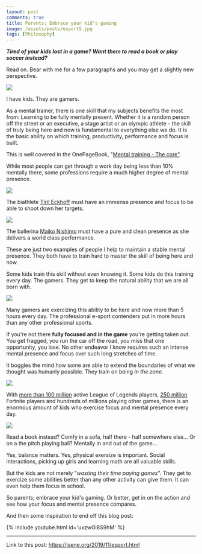 ```yaml
---
layout: post
comments: true
title: Parents; Embrace your kid's gaming
image: /assets/posts/esport5.jpg
tags: [Philosophy]
---
```


***Tired of your kids lost in a game? Want them to read a book or play soccer
instead?***

Read on. Bear with me for a few paragraphs and you may get a slightly new
perspective.

![](https://isene.org/assets/posts/esport1.jpg)

I have kids. They are gamers.

As a mental trainer, there is one skill that my subjects benefits the most
from: Learning to be fully mentally present. Whether it is a random person off
the street or an executive, a stage artist or an olympic athlete - the skill of
truly being here and now is fundamental to everything else we do. It is the
basic ability on which training, productivity, performance and focus is built.

This is well covered in the OnePageBook, "[Mental training - The
core"](https://isene.org/onepagebooks/#1pb-2-mental-training---the-core).

While most people can get through a work day being less than 10% mentally
there, some professions require a much higher degree of mental presence.

![](https://isene.org/assets/posts/tiril.jpg)

The biathlete [Tiril Eckhoff](https://en.wikipedia.org/wiki/Tiril_Eckhoff)
must have an immense presence and focus to be able to shoot down her targets. 

![](https://isene.org/assets/posts/maiko.jpg)

The ballerina [Maiko
Nishimo](https://operaen.no/en/persons/the-norwegian-national-ballet/maiko-nishino/)
must have a pure and clean presence as she delivers a world class performance. 

These are just two examples of people I help to maintain a stable mental
presence. They both have to train hard to master the skill of being here and
now.

Some kids train this skill without even knowing it. Some kids do this training
every day. The gamers. They get to keep the natural ability that we are all
born with. 

![](https://isene.org/assets/posts/esport4.jpg)

Many gamers are exercizing this ability to be here and now more than 5 hours
every day. The professional e-sport contenders put in more hours than any
other professional sports.

If you're not there **fully focused and in the game** you're getting taken
out. You get fragged, you run the car off the road, you miss that one
opportunity, you lose. No other endeavor I know requires such an intense
mental presence and focus over such long stretches of time.

It boggles the mind how some are able to extend the boundaries of what we
thought was humanly possible. They train on being *in the zone*.

![](https://isene.org/assets/posts/esport2.jpg)

With [more than 100
million](https://rankedkings.com/blog/how-many-people-play-league-of-legends)
active League of Legends players, [250
million](https://www.statista.com/statistics/746230/fortnite-players/)
Fortnite players and hundreds of millions playing other games, there is an
enormous amount of kids who exercise focus and mental presence every day.

![](https://isene.org/assets/posts/esport5.jpg)

Read a book instead? Comfy in a sofa, half there - half somewhere else...
Or on a the pitch playing ball? Mentally in and out of the game...

Yes, balance matters. Yes, physical exersize is important. Social
interactions, picking up girls and learning math are all valuable skills.

But the kids are not merely "*wasting their time paying games*". They get to
exercize some abilities better than any other activity can give them. It can
even help them focus in school.

So parents; embrace your kid's gaming. Or better, get in on the action and see
how your focus and mental presence compares.

And then some inspiration to end off this blog post:

{% include youtube.html id='uxzwGl8S9hM' %}

---
Link to this post: <https://isene.org/2019/11/esport.html>
